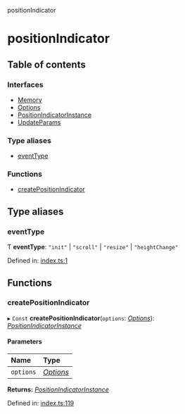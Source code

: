 positionIndicator

# positionIndicator

## Table of contents

### Interfaces

- [Memory](interfaces/memory.md)
- [Options](interfaces/options.md)
- [PositionIndicatorInstance](interfaces/positionindicatorinstance.md)
- [UpdateParams](interfaces/updateparams.md)

### Type aliases

- [eventType](README.md#eventtype)

### Functions

- [createPositionIndicator](README.md#createpositionindicator)

## Type aliases

### eventType

Ƭ **eventType**: ``"init"`` \| ``"scroll"`` \| ``"resize"`` \| ``"heightChange"``

Defined in: [index.ts:1](https://github.com/kunukn/position-indicator/blob/52afbef/src/index.ts#L1)

## Functions

### createPositionIndicator

▸ `Const` **createPositionIndicator**(`options`: [*Options*](interfaces/options.md)): [*PositionIndicatorInstance*](interfaces/positionindicatorinstance.md)

#### Parameters

| Name | Type |
| :------ | :------ |
| `options` | [*Options*](interfaces/options.md) |

**Returns:** [*PositionIndicatorInstance*](interfaces/positionindicatorinstance.md)

Defined in: [index.ts:119](https://github.com/kunukn/position-indicator/blob/52afbef/src/index.ts#L119)
